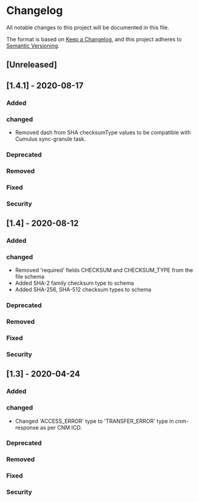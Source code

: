# Changelog
All notable changes to this project will be documented in this file.

The format is based on [Keep a Changelog](https://keepachangelog.com/en/1.0.0/),
and this project adheres to [Semantic Versioning](https://semver.org/spec/v2.0.0.html).

## [Unreleased]

## [1.4.1] - 2020-08-17
### Added
### changed
* Removed dash from SHA checksumType values to be compatible with Cumulus sync-granule task.
### Deprecated
### Removed
### Fixed
### Security

## [1.4] - 2020-08-12
### Added
### changed
* Removed 'required' fields CHECKSUM and CHECKSUM_TYPE from the file schema
* Added SHA-2 family checksum type to schema
* Added SHA-256, SHA-512 checksum types to schema
### Deprecated
### Removed
### Fixed
### Security


## [1.3] - 2020-04-24
### Added
### changed
* Changed 'ACCESS_ERROR' type to 'TRANSFER_ERROR' type in cnm-response as per CNM ICD.
### Deprecated
### Removed
### Fixed
### Security

